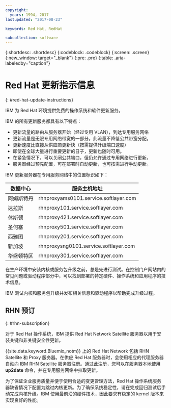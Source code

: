 ```yaml
---
copyright:
  years: 1994, 2017
lastupdated: "2017-08-23"

keywords: Red Hat, RedHat

subcollection: software
---
```


{:shortdesc: .shortdesc}
{:codeblock: .codeblock}
{:screen: .screen}
{:new_window: target="_blank"}
{:pre: .pre}
{:table: .aria-labeledby="caption"}

# Red Hat 更新指示信息
{: #red-hat-update-instructions}

IBM 为 Red Hat 环境提供免费的操作系统和软件更新服务。

IBM 的所有更新服务都具有以下特点：
* 更新流量的路由从服务器开始（经过专用 VLAN），到达专用服务网络
* 更新流量是无限专用网络带宽的一部分。此流量不降低公共带宽分配。
* 更新速度比直接从供应商更新快（按需提供升级端口速度）
* 即使在全球大量进行重要更新的日子，更新也随时可用。
* 在紧急情况下，可以关闭公共端口，但仍允许通过专用网络进行更新。
* 服务器经过预先配置，可在部署时自动更新，也可按需进行手动更新。

IBM 更新服务器在专用服务网络中的位置标识如下：

|数据中心|服务主机地址|
|---|---|
|阿姆斯特丹|rhnproxyams0101.service.softlayer.com|
|达拉斯|rhnproxy101.service.softlayer.com|
|休斯顿|rhnproxy421.service.softlayer.com|
|圣何塞|rhnproxy501.service.softlayer.com|
|西雅图|rhnproxy201.service.softlayer.com|
|新加坡|rhnproxysng0101.service.softlayer.com|
|华盛顿特区|rhnproxy301.service.softlayer.com|

在生产环境中安装内核或服务包升级之前，总是先进行测试。在控制门户网站内的常见问题或驱动程序部分中，可以找到部署的特定硬件、操作系统和应用程序的技术信息。

IBM 测试内核和服务包升级并发布相关信息和驱动程序以帮助完成升级过程。

## RHN 预订
{: #rhn-subscription}

对于 Red Hat 操作系统，IBM 提供 Red Hat Network Satellite 服务器以用于安装关键和非关键安全性更新。

{{site.data.keyword.Bluemix_notm}} 上的 Red Hat Network 包括 RHN Satellite 和 Proxy 服务器。在供应 Red Hat 服务器时，会使用相应的代理服务器自动向 IBM RHN Satellite 服务器注册。通过此注册，您可以在服务器本地使用 **up2date** 命令，并在专用服务网络中拉取更新。

为了保证企业服务质量并便于使用合适的变更管理方法，Red Hat 操作系统服务器缺省情况下配置为跳过内核更新。为了确保系统稳定性，请在完成回归测试后手动完成内核升级。IBM 使用最前沿的硬件技术，因此要求有稳定的 kernel 版本来实现良好的性能。
